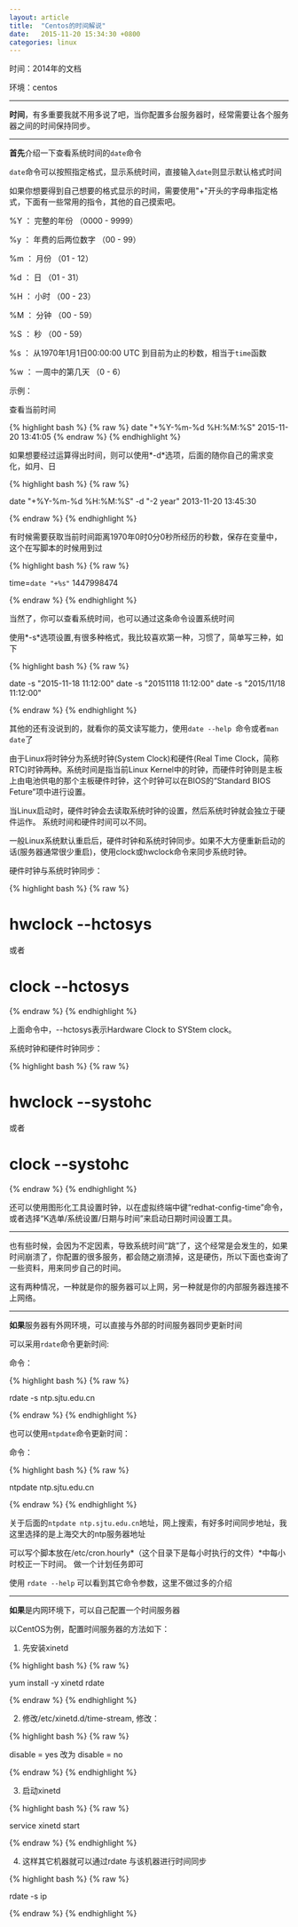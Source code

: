 ```yaml
---
layout: article
title:  "Centos的时间解说"
date:   2015-11-20 15:34:30 +0800
categories: linux
---
```




时间：2014年的文档

环境：centos


----------


**时间**，有多重要我就不用多说了吧，当你配置多台服务器时，经常需要让各个服务器之间的时间保持同步。


----------

**首先**介绍一下查看系统时间的`date`命令

`date`命令可以按照指定格式，显示系统时间，直接输入`date`则显示默认格式时间

如果你想要得到自己想要的格式显示的时间，需要使用"+"开头的字母串指定格式，下面有一些常用的指令，其他的自己摸索吧。

%Y ： 完整的年份 （0000 - 9999）

%y ： 年费的后两位数字 （00 - 99）

%m ： 月份 （01 - 12）

%d ： 日 （01 - 31）

%H ： 小时 （00 - 23）

%M ： 分钟 （00 - 59）

%S ： 秒 （00 - 59）

%s ： 从1970年1月1日00:00:00 UTC 到目前为止的秒数，相当于`time`函数

%w ： 一周中的第几天 （0 - 6）

示例：

查看当前时间

{% highlight bash %}
{% raw %}
date "+%Y-%m-%d %H:%M:%S" 
2015-11-20 13:41:05
{% endraw %}
{% endhighlight %}

如果想要经过运算得出时间，则可以使用*-d*选项，后面的随你自己的需求变化，如月、日

{% highlight bash %}
{% raw %}

date "+%Y-%m-%d %H:%M:%S" -d "-2 year"
2013-11-20 13:45:30

{% endraw %}
{% endhighlight %}

有时候需要获取当前时间距离1970年0时0分0秒所经历的秒数，保存在变量中，这个在写脚本的时候用到过

{% highlight bash %}
{% raw %}

time=`date "+%s"`
1447998474   

{% endraw %}
{% endhighlight %}

当然了，你可以查看系统时间，也可以通过这条命令设置系统时间

使用*-s*选项设置,有很多种格式，我比较喜欢第一种，习惯了，简单写三种，如下

{% highlight bash %}
{% raw %}

date -s "2015-11-18 11:12:00"
date -s "20151118 11:12:00"
date -s "2015/11/18 11:12:00"

{% endraw %}
{% endhighlight %}

其他的还有没说到的，就看你的英文读写能力，使用`date --help `命令或者`man date`了


由于Linux将时钟分为系统时钟(System Clock)和硬件(Real Time Clock，简称RTC)时钟两种。系统时间是指当前Linux Kernel中的时钟，而硬件时钟则是主板上由电池供电的那个主板硬件时钟，这个时钟可以在BIOS的“Standard BIOS Feture”项中进行设置。

当Linux启动时，硬件时钟会去读取系统时钟的设置，然后系统时钟就会独立于硬件运作。
系统时间和硬件时间可以不同。

一般Linux系统默认重启后，硬件时钟和系统时钟同步。如果不大方便重新启动的话(服务器通常很少重启)，使用clock或hwclock命令来同步系统时钟。

硬件时钟与系统时钟同步：

{% highlight bash %}
{% raw %}

# hwclock --hctosys
或者
# clock --hctosys

{% endraw %}
{% endhighlight %}

上面命令中，--hctosys表示Hardware Clock to SYStem clock。

系统时钟和硬件时钟同步：

{% highlight bash %}
{% raw %}

# hwclock --systohc
或者
# clock --systohc

{% endraw %}
{% endhighlight %}

还可以使用图形化工具设置时钟，以在虚拟终端中键“redhat-config-time”命令，或者选择“K选单/系统设置/日期与时间”来启动日期时间设置工具。




----------

也有些时候，会因为不定因素，导致系统时间“跳”了，这个经常是会发生的，如果时间崩溃了，你配置的很多服务，都会随之崩溃掉，这是硬伤，所以下面也查询了一些资料，用来同步自己的时间。

这有两种情况，一种就是你的服务器可以上网，另一种就是你的内部服务器连接不上网络。


----------


**如果**服务器有外网环境，可以直接与外部的时间服务器同步更新时间

可以采用`rdate`命令更新时间:

命令：

{% highlight bash %}
{% raw %}

rdate -s ntp.sjtu.edu.cn

{% endraw %}
{% endhighlight %}

也可以使用`ntpdate`命令更新时间：

命令：

{% highlight bash %}
{% raw %}

ntpdate ntp.sjtu.edu.cn

{% endraw %}
{% endhighlight %}

关于后面的`ntpdate ntp.sjtu.edu.cn`地址，网上搜索，有好多时间同步地址，我这里选择的是上海交大的ntp服务器地址

可以写个脚本放在/etc/cron.hourly*（这个目录下是每小时执行的文件）*中每小时校正一下时间。
做一个计划任务即可

使用 `rdate --help` 可以看到其它命令参数，这里不做过多的介绍

----------

**如果**是内网环境下，可以自己配置一个时间服务器

以CentOS为例，配置时间服务器的方法如下：

1. 先安装xinetd

{% highlight bash %}
{% raw %}

yum install -y xinetd rdate

{% endraw %}
{% endhighlight %}

2. 修改/etc/xinetd.d/time-stream, 修改：

{% highlight bash %}
{% raw %}

disable = yes  改为  disable = no

{% endraw %}
{% endhighlight %}

3. 启动xinetd

{% highlight bash %}
{% raw %}

service xinetd start

{% endraw %}
{% endhighlight %}

4. 这样其它机器就可以通过rdate 与该机器进行时间同步

{% highlight bash %}
{% raw %}

rdate -s ip

{% endraw %}
{% endhighlight %}
